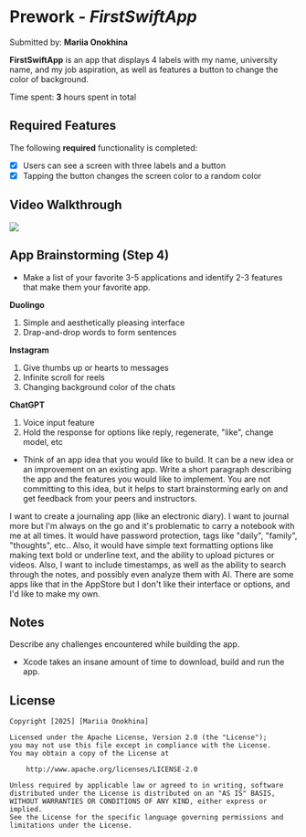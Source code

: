 # Prework - *FirstSwiftApp*

Submitted by: **Mariia Onokhina**

**FirstSwiftApp** is an app that displays 4 labels with my name, university name, and my job aspiration, as well as features a button to change the color of background.

Time spent: **3** hours spent in total

## Required Features

The following **required** functionality is completed:

- [X] Users can see a screen with three labels and a button
- [X] Tapping the button changes the screen color to a random color
 
## Video Walkthrough
![](https://media0.giphy.com/media/v1.Y2lkPTc5MGI3NjExbXl2cmVpemFobDc0bzdwN2ZzYWxnMmU0emx3bXp3eW54bThrd3p3ciZlcD12MV9pbnRlcm5hbF9naWZfYnlfaWQmY3Q9Zw/fWxsb8PIjdoeqQXc2t/giphy.gif)

## App Brainstorming (Step 4)

- Make a list of your favorite 3-5 applications and identify 2-3 features that make them your favorite app.
  
**Duolingo**

  1. Simple and aesthetically pleasing interface
  2. Drap-and-drop words to form sentences

**Instagram**

  1. Give thumbs up or hearts to messages
  2. Infinite scroll for reels
  3. Changing background color of the chats

**ChatGPT**
  1. Voice input feature
  2. Hold the response for options like reply, regenerate, "like", change model, etc


- Think of an app idea that you would like to build. It can be a new idea or an improvement on an existing app. Write a short paragraph describing the app and the features you would like to implement. You are not committing to this idea, but it helps to start brainstorming early on and get feedback from your peers and instructors.
  
I want to create a journaling app (like an electronic diary). I want to journal more but I'm always on the go and it's problematic to carry a notebook with me at all times. It would have password protection, tags like "daily", "family", "thoughts", etc.. Also, it would have simple text formatting options like making text bold or underline text, and the ability to upload pictures or videos. Also, I want to include timestamps, as well as the ability to search through the notes, and possibly even analyze them with AI. There are some apps like that in the AppStore but I don't like their interface or options, and I'd like to make my own.

## Notes

Describe any challenges encountered while building the app.

- Xcode takes an insane amount of time to download, build and run the app.

## License

    Copyright [2025] [Mariia Onokhina]

    Licensed under the Apache License, Version 2.0 (the "License");
    you may not use this file except in compliance with the License.
    You may obtain a copy of the License at

        http://www.apache.org/licenses/LICENSE-2.0

    Unless required by applicable law or agreed to in writing, software
    distributed under the License is distributed on an "AS IS" BASIS,
    WITHOUT WARRANTIES OR CONDITIONS OF ANY KIND, either express or implied.
    See the License for the specific language governing permissions and
    limitations under the License.
